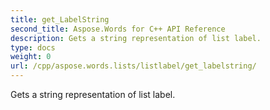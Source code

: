 ```yaml
---
title: get_LabelString
second_title: Aspose.Words for C++ API Reference
description: Gets a string representation of list label. 
type: docs
weight: 0
url: /cpp/aspose.words.lists/listlabel/get_labelstring/
---
```


Gets a string representation of list label. 

